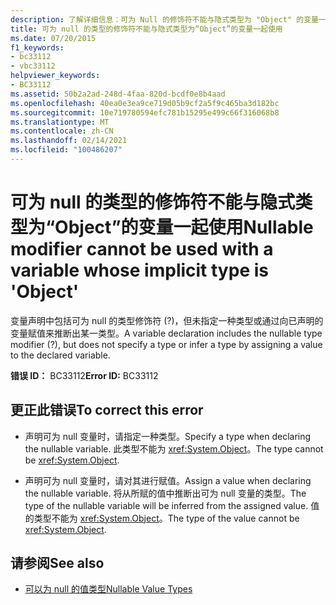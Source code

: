 ```yaml
---
description: 了解详细信息：可为 Null 的修饰符不能与隐式类型为 "Object" 的变量一起使用
title: 可为 null 的类型的修饰符不能与隐式类型为“Object”的变量一起使用
ms.date: 07/20/2015
f1_keywords:
- bc33112
- vbc33112
helpviewer_keywords:
- BC33112
ms.assetid: 50b2a2ad-248d-4faa-820d-bcdf0e8b4aad
ms.openlocfilehash: 40ea0e3ea9ce719d05b9cf2a5f9c465ba3d182bc
ms.sourcegitcommit: 10e719780594efc781b15295e499c66f316068b8
ms.translationtype: MT
ms.contentlocale: zh-CN
ms.lasthandoff: 02/14/2021
ms.locfileid: "100486207"
---
```

# <a name="nullable-modifier-cannot-be-used-with-a-variable-whose-implicit-type-is-object"></a><span data-ttu-id="ac9e9-103">可为 null 的类型的修饰符不能与隐式类型为“Object”的变量一起使用</span><span class="sxs-lookup"><span data-stu-id="ac9e9-103">Nullable modifier cannot be used with a variable whose implicit type is 'Object'</span></span>

<span data-ttu-id="ac9e9-104">变量声明中包括可为 null 的类型修饰符 (?)，但未指定一种类型或通过向已声明的变量赋值来推断出某一类型。</span><span class="sxs-lookup"><span data-stu-id="ac9e9-104">A variable declaration includes the nullable type modifier (?), but does not specify a type or infer a type by assigning a value to the declared variable.</span></span>  
  
 <span data-ttu-id="ac9e9-105">**错误 ID：** BC33112</span><span class="sxs-lookup"><span data-stu-id="ac9e9-105">**Error ID:** BC33112</span></span>  
  
## <a name="to-correct-this-error"></a><span data-ttu-id="ac9e9-106">更正此错误</span><span class="sxs-lookup"><span data-stu-id="ac9e9-106">To correct this error</span></span>  
  
- <span data-ttu-id="ac9e9-107">声明可为 null 变量时，请指定一种类型。</span><span class="sxs-lookup"><span data-stu-id="ac9e9-107">Specify a type when declaring the nullable variable.</span></span> <span data-ttu-id="ac9e9-108">此类型不能为 <xref:System.Object>。</span><span class="sxs-lookup"><span data-stu-id="ac9e9-108">The type cannot be <xref:System.Object>.</span></span>  
  
- <span data-ttu-id="ac9e9-109">声明可为 null 变量时，请对其进行赋值。</span><span class="sxs-lookup"><span data-stu-id="ac9e9-109">Assign a value when declaring the nullable variable.</span></span> <span data-ttu-id="ac9e9-110">将从所赋的值中推断出可为 null 变量的类型。</span><span class="sxs-lookup"><span data-stu-id="ac9e9-110">The type of the nullable variable will be inferred from the assigned value.</span></span> <span data-ttu-id="ac9e9-111">值的类型不能为 <xref:System.Object>。</span><span class="sxs-lookup"><span data-stu-id="ac9e9-111">The type of the value cannot be <xref:System.Object>.</span></span>  
  
## <a name="see-also"></a><span data-ttu-id="ac9e9-112">请参阅</span><span class="sxs-lookup"><span data-stu-id="ac9e9-112">See also</span></span>

- [<span data-ttu-id="ac9e9-113">可以为 null 的值类型</span><span class="sxs-lookup"><span data-stu-id="ac9e9-113">Nullable Value Types</span></span>](../programming-guide/language-features/data-types/nullable-value-types.md)
